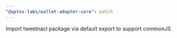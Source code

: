 ```yaml
---
"@aptos-labs/wallet-adapter-core": patch
---
```


Import tweetnacl package via default export to support commonJS
